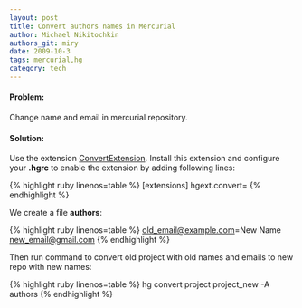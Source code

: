 ```yaml
---
layout: post
title: Convert authors names in Mercurial
author: Michael Nikitochkin
authors_git: miry
date: 2009-10-3
tags: mercurial,hg
category: tech
---
```


#### Problem:
Change name and email in mercurial repository.
    
#### Solution: 
Use the extension [ConvertExtension](http://mercurial.selenic.com/wiki/ConvertExtension). Install this extension and configure your __.hgrc__ to enable the extension by adding following lines:

{% highlight ruby linenos=table %}
  [extensions]
  hgext.convert=
{% endhighlight %}

We create a file __authors__:

{% highlight ruby linenos=table %}
  old_email@example.com=New Name <new_email@gmail.com>
{% endhighlight %}

Then run command to convert old project with old names and emails to new repo with new names:

{% highlight ruby linenos=table %}
  hg convert project project_new -A authors
{% endhighlight %}
